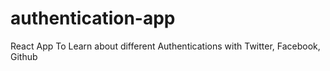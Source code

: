 # authentication-app
React App To Learn about different Authentications with Twitter, Facebook, Github
